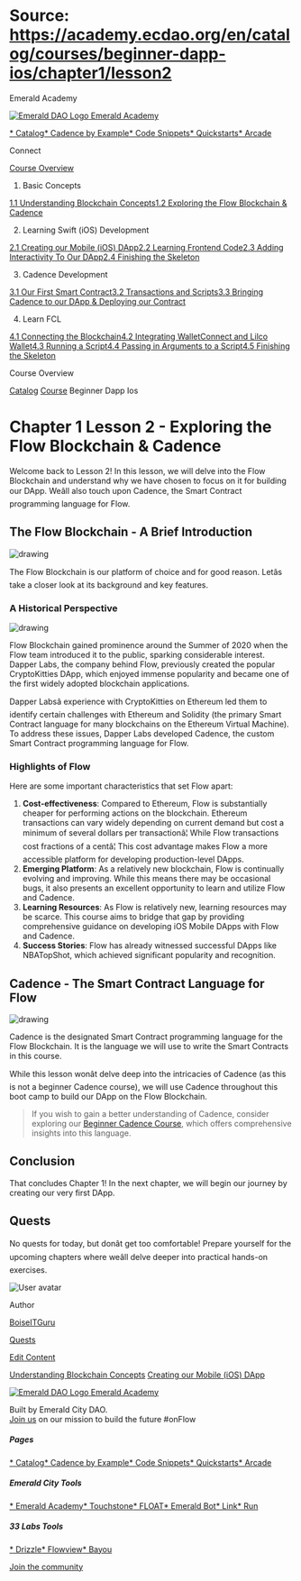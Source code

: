 # Source: https://academy.ecdao.org/en/catalog/courses/beginner-dapp-ios/chapter1/lesson2

Emerald Academy





[![Emerald DAO Logo](/ea-logo.png)
Emerald Academy](/en/)


[* Catalog](/en/catalog)[* Cadence by Example](/en/cadence-by-example)[* Code Snippets](/en/snippets)[* Quickstarts](/en/quickstarts)[* Arcade](https://arcade.ecdao.org)

Connect



[Course Overview](/en/catalog/courses/beginner-dapp-ios)

1. Basic Concepts

[1.1 Understanding Blockchain Concepts](/en/catalog/courses/beginner-dapp-ios/chapter1/lesson1)[1.2 Exploring the Flow Blockchain & Cadence](/en/catalog/courses/beginner-dapp-ios/chapter1/lesson2)

2. Learning Swift (iOS) Development

[2.1 Creating our Mobile (iOS) DApp](/en/catalog/courses/beginner-dapp-ios/chapter2/lesson1)[2.2 Learning Frontend Code](/en/catalog/courses/beginner-dapp-ios/chapter2/lesson2)[2.3 Adding Interactivity To Our DApp](/en/catalog/courses/beginner-dapp-ios/chapter2/lesson3)[2.4 Finishing the Skeleton](/en/catalog/courses/beginner-dapp-ios/chapter2/lesson4)

3. Cadence Development

[3.1 Our First Smart Contract](/en/catalog/courses/beginner-dapp-ios/chapter3/lesson1)[3.2 Transactions and Scripts](/en/catalog/courses/beginner-dapp-ios/chapter3/lesson2)[3.3 Bringing Cadence to our DApp & Deploying our Contract](/en/catalog/courses/beginner-dapp-ios/chapter3/lesson3)

4. Learn FCL

[4.1 Connecting the Blockchain](/en/catalog/courses/beginner-dapp-ios/chapter4/lesson1)[4.2 Integrating WalletConnect and Lilco Wallet](/en/catalog/courses/beginner-dapp-ios/chapter4/lesson2)[4.3 Running a Script](/en/catalog/courses/beginner-dapp-ios/chapter4/lesson3)[4.4 Passing in Arguments to a Script](/en/catalog/courses/beginner-dapp-ios/chapter4/lesson4)[4.5 Finishing the Skeleton](/en/catalog/courses/beginner-dapp-ios/chapter4/lesson5)

Course Overview

[Catalog](/en/catalog)
[Course](/en/catalog/courses/beginner-dapp-ios)
Beginner Dapp Ios

# Chapter 1 Lesson 2 - Exploring the Flow Blockchain & Cadence

Welcome back to Lesson 2! In this lesson, we will delve into the Flow Blockchain and understand why we have chosen to focus on it for building our DApp. Weâll also touch upon Cadence, the Smart Contract programming language for Flow.

## The Flow Blockchain - A Brief Introduction

![drawing](https://i.imgur.com/xWCRcs9.png)

The Flow Blockchain is our platform of choice and for good reason. Letâs take a closer look at its background and key features.

### A Historical Perspective

![drawing](https://i.imgur.com/425Taj9.png)

Flow Blockchain gained prominence around the Summer of 2020 when the Flow team introduced it to the public, sparking considerable interest. Dapper Labs, the company behind Flow, previously created the popular CryptoKitties DApp, which enjoyed immense popularity and became one of the first widely adopted blockchain applications.

Dapper Labsâ experience with CryptoKitties on Ethereum led them to identify certain challenges with Ethereum and Solidity (the primary Smart Contract language for many blockchains on the Ethereum Virtual Machine). To address these issues, Dapper Labs developed Cadence, the custom Smart Contract programming language for Flow.

### Highlights of Flow

Here are some important characteristics that set Flow apart:

1. **Cost-effectiveness**: Compared to Ethereum, Flow is substantially cheaper for performing actions on the blockchain. Ethereum transactions can vary widely depending on current demand but cost a minimum of several dollars per transactionâ¦ While Flow transactions cost fractions of a centâ¦ This cost advantage makes Flow a more accessible platform for developing production-level DApps.
2. **Emerging Platform**: As a relatively new blockchain, Flow is continually evolving and improving. While this means there may be occasional bugs, it also presents an excellent opportunity to learn and utilize Flow and Cadence.
3. **Learning Resources**: As Flow is relatively new, learning resources may be scarce. This course aims to bridge that gap by providing comprehensive guidance on developing iOS Mobile DApps with Flow and Cadence.
4. **Success Stories**: Flow has already witnessed successful DApps like NBATopShot, which achieved significant popularity and recognition.

## Cadence - The Smart Contract Language for Flow

![drawing](https://i.imgur.com/zeLCu9P.png)

Cadence is the designated Smart Contract programming language for the Flow Blockchain. It is the language we will use to write the Smart Contracts in this course.

While this lesson wonât delve deep into the intricacies of Cadence (as this is not a beginner Cadence course), we will use Cadence throughout this boot camp to build our DApp on the Flow Blockchain.

> If you wish to gain a better understanding of Cadence, consider exploring our [Beginner Cadence Course](https://academy.ecdao.org/en/catalog/courses/beginner-cadence), which offers comprehensive insights into this language.

## Conclusion

That concludes Chapter 1! In the next chapter, we will begin our journey by creating our very first DApp.

## Quests

No quests for today, but donât get too comfortable! Prepare yourself for the upcoming chapters where weâll delve deeper into practical hands-on exercises.

![User avatar](https://avatars.githubusercontent.com/u/3641594?s=400&u=044fd05bc61270527c4da99212f143595d6fa4a1&v=4)

Author

[BoiseITGuru](https://twitter.com/boise_it_guru)

[Quests](#quests)

[Edit Content](https://github.com/emerald-dao/emerald-academy-v2/tree/main/src/lib/content/courses/beginner-dapp-ios/en/chapter1/lesson2.md)

[Understanding Blockchain Concepts](/en/catalog/courses/beginner-dapp-ios/chapter1/lesson1)
[Creating our Mobile (iOS) DApp](/en/catalog/courses/beginner-dapp-ios/chapter2/lesson1)



[![Emerald DAO Logo](/ea-logo.png)
Emerald Academy](/en/)

Built by Emerald City DAO.  
[Join us](https://discord.gg/emerald-city-906264258189332541) on our mission to build the future #onFlow

##### Pages

[* Catalog](/en/catalog)[* Cadence by Example](/en/cadence-by-example)[* Code Snippets](/en/snippets)[* Quickstarts](/en/quickstarts)[* Arcade](https://arcade.ecdao.org)


##### Emerald City Tools

[* Emerald Academy](https://academy.ecdao.org/)[* Touchstone](https://touchstone.city/)[* FLOAT](https://floats.city/)[* Emerald Bot](https://bot.ecdao.org/)[* Link](https://link.ecdao.org/)[* Run](https://run.ecdao.org/)


##### 33 Labs Tools

[* Drizzle](https://drizzle33.app/)[* Flowview](https://flowview.app/)[* Bayou](https://bayou33.app/)

[Join the community](https://discord.gg/emerald-city-906264258189332541)